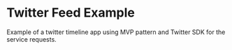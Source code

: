 # Twitter Feed Example
Example of a twitter timeline app using MVP pattern and Twitter SDK for the service requests.
